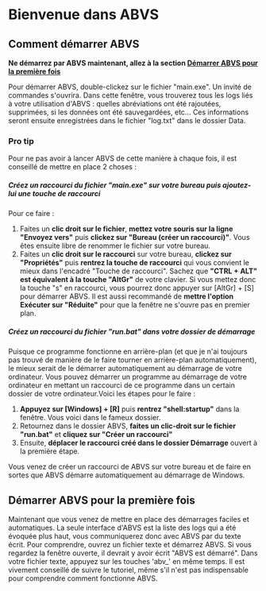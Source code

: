 # Bienvenue dans ABVS
## Comment démarrer ABVS
**Ne démarrez par ABVS maintenant, allez à la section [Démarrer ABVS pour la première fois](#Démarrer-ABVS-pour-la-première-fois)**

Pour démarrer ABVS, double-clickez sur le fichier "main.exe". Un invité de commandes s'ouvrira. Dans cette fenêtre, vous trouverez tous les logs liés à votre utilisation d'ABVS : quelles abréviations ont été rajoutées, supprimées, si les données ont été sauvegardées, etc... Ces informations seront ensuite enregistrées dans le fichier "log.txt" dans le dossier Data. 

### Pro tip
Pour ne pas avoir à lancer ABVS de cette manière à chaque fois, il est conseillé de mettre en place 2 choses :
##### Créez un raccourci du fichier "main.exe" sur votre bureau puis ajoutez-lui une touche de raccourci 
Pour ce faire :
1. Faites un **clic droit sur le fichier**, **mettez votre souris sur la ligne "Envoyez vers"** puis **clickez sur "Bureau (créer un raccourci)"**. Vous êtes ensuite libre de renommer le fichier sur votre bureau.
2. Faites un **clic droit sur le raccourci** sur votre bureau, **clickez sur "Propriétés"** puis **rentrez la touche de raccourci** qui vous convient le mieux dans l'encadré "Touche de raccourci". Sachez que **"CTRL + ALT" est équivalent à la touche "AltGr"** de votre clavier. Si vous mettez donc la touche "s" en raccourci, vous pourrez donc appuyer sur \[AltGr\] + \[S\] pour démarrer ABVS. Il est aussi recommandé de **mettre l'option Exécuter sur "Réduite"** pour que la fenêtre ne s'ouvre pas en premier plan. 

##### Créez un raccourci du fichier "run.bat" dans votre dossier de démarrage
Puisque ce programme fonctionne en arrière-plan (et que je n'ai toujours pas trouvé de manière de le faire tourner en arrière-plan automatiquement), le mieux serait de le démarrer automatiquement au démarrage de votre ordinateur. Vous pouvez démarrer un programme au démarrage de votre ordinateur en mettant un raccourci de ce programme dans un certain dossier de votre ordinateur.Voici les étapes pour le faire :
1. **Appuyez sur \[Windows\] + \[R\]** puis **rentrez "shell:startup"** dans la fenêtre. Vous voici dans le fameux dossier.
2. Retournez dans le dossier ABVS, **faites un clic-droit sur le fichier "run.bat"** et **cliquez sur "Créer un raccourci"**
3. Ensuite, **déplacer le raccourci créé dans le dossier Démarrage** ouvert à la première étape.

Vous venez de créer un raccourci de ABVS sur votre bureau et de faire en sortes que ABVS démarre automatiquement au démarrage de Windows.

## Démarrer ABVS pour la première fois
Maintenant que vous venez de mettre en place des démarrages faciles et automatiques. La seule interface d'ABVS est la liste des logs qui a été évoquée plus haut, vous communiquerez donc avec ABVS par du texte écrit. Pour comprendre, ouvrez un fichier texte et démarrez ABVS. Si vous regardez la fenêtre ouverte, il devrait y avoir écrit "ABVS est démarré". Dans votre fichier texte, appuyez sur les touches 'abv_' en même temps. Il est vivement conseillé de suivre le tutoriel, même s'il n'est pas indispensable pour comprendre comment fonctionne ABVS.